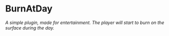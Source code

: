 # BurnAtDay

*A simple plugin, made for entertainment.*
*The player will start to burn on the surface during the day.*
